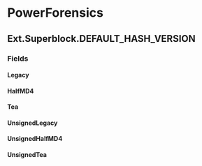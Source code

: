 ﻿# PowerForensics


## Ext.Superblock.DEFAULT_HASH_VERSION

### Fields

#### Legacy

#### HalfMD4

#### Tea

#### UnsignedLegacy

#### UnsignedHalfMD4

#### UnsignedTea
